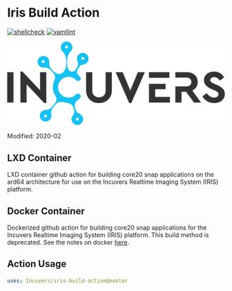 # Iris Build Action
[![shellcheck](https://github.com/Incuvers/iris-build-action/actions/workflows/shellcheck.yaml/badge.svg?branch=master)](https://github.com/Incuvers/iris-build-action/actions/workflows/shellcheck.yaml) [![yamllint](https://github.com/Incuvers/iris-build-action/actions/workflows/yamllint.yaml/badge.svg?branch=master)](https://github.com/Incuvers/iris-build-action/actions/workflows/yamllint.yaml)

![img](/docs/img/Incuvers-black.png)

Modified: 2020-02

## LXD Container
LXD container github action for building core20 snap applications on the ard64 architecture for use on the Incuvers Realtime Imaging System (IRIS) platform.

## Docker Container
Dockerized github action for building core20 snap applications for the Incuvers Realtime Imaging System (IRIS) platform. This build method is deprecated. See the notes on docker [here](/docs/docker.md).

## Action Usage
```yaml
uses: Incuvers/iris-build-action@master
```
